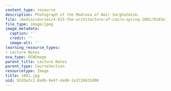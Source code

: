 ```yaml
---
content_type: resource
description: Photograph of the Madrasa of Amir Sarghatmish.
file: /media/courses/4-615-the-architecture-of-cairo-spring-2002/92d3e3c28a0b9e474a882a3726631d08_1081.jpg
file_type: image/jpeg
image_metadata:
  caption: ''
  credit: ''
  image-alt: ''
learning_resource_types:
- Lecture Notes
ocw_type: OCWImage
parent_title: Lecture Notes
parent_type: CourseSection
resourcetype: Image
title: 1081.jpg
uid: 92d3e3c2-8a0b-9e47-4a88-2a3726631d08
---
```

